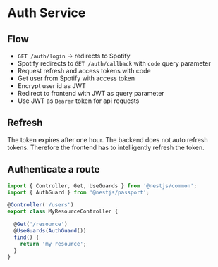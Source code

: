 # Auth Service

## Flow
- `GET /auth/login` -> redirects to Spotify
- Spotify redirects to `GET /auth/callback` with `code` query parameter
- Request refresh and access tokens with code
- Get user from Spotify with access token
- Encrypt user id as JWT
- Redirect to frontend with JWT as query parameter
- Use JWT as `Bearer` token for api requests

## Refresh
The token expires after one hour. The backend does not auto refresh tokens. Therefore the frontend has to intelligently refresh the token.

## Authenticate a route

```typescript
import { Controller, Get, UseGuards } from '@nestjs/common';
import { AuthGuard } from '@nestjs/passport';

@Controller('/users')
export class MyResourceController {

  @Get('/resource')
  @UseGuards(AuthGuard())
  find() {
    return 'my resource';
  }
}
```